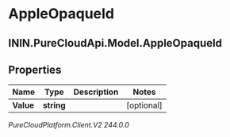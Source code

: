 # AppleOpaqueId

## ININ.PureCloudApi.Model.AppleOpaqueId

## Properties

|Name | Type | Description | Notes|
|------------ | ------------- | ------------- | -------------|
| **Value** | **string** |  | [optional] |



_PureCloudPlatform.Client.V2 244.0.0_
